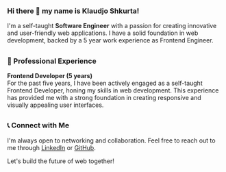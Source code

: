 <!--
Here are some ideas to get you started:

- 🔭 I’m currently working on ...
- 🌱 I’m currently learning ...
- 👯 I’m looking to collaborate on ...
- 🤔 I’m looking for help with ...
- 💬 Ask me about ...
- 📫 How to reach me: ...
- 😄 Pronouns: ...
- ⚡ Fun fact: ...
-->

### Hi there 👋 my name is Klaudjo Shkurta!
I'm a self-taught **Software Engineer** with a passion for creating innovative and user-friendly web applications. I have a solid foundation in web development, backed by a 5 year work experience as Frontend Engineer.

##
### 💼 Professional Experience
**Frontend Developer (5 years)**<br />
For the past five years, I have been actively engaged as a self-taught Frontend Developer, honing my skills in web development. This experience has provided me with a strong foundation in creating responsive and visually appealing user interfaces.

##
### 📞 Connect with Me
I'm always open to networking and collaboration. Feel free to reach out to me through [LinkedIn](https://www.linkedin.com/in/klaudjo-shkurta-6a84102b8/) or [GitHub](https://github.com/ShkurtaKlaudjo).

Let's build the future of web together!
